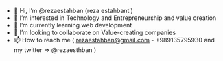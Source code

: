 - 👋 Hi, I’m @rezaestahban (reza estahbanti)
- 👀 I’m interested in Technology and Entrepreneurship and value creation
- 🌱 I’m currently learning web development
- 💞️ I’m looking to collaborate on Value-creating companies
- 📫 How to reach me ( rezaestahban@gmail.com - +989135795930 and my twitter => @rezaesthban )
